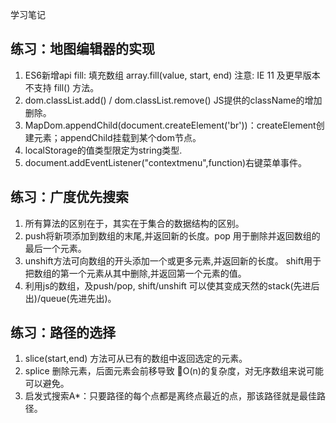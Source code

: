 学习笔记
## 练习：地图编辑器的实现
1. ES6新增api fill: 填充数组 array.fill(value, start, end) 注意: IE 11 及更早版本不支持 fill() 方法。  
2. dom.classList.add() / dom.classList.remove() JS提供的className的增加删除。  
3. MapDom.appendChild(document.createElement('br'))：createElement创建元素；appendChild挂载到某个dom节点。  
4. localStorage的值类型限定为string类型.  
5. document.addEventListener("contextmenu",function)右键菜单事件。  

## 练习：广度优先搜索
1. 所有算法的区别在于，其实在于集合的数据结构的区别。   
2. push将新项添加到数组的末尾,并返回新的长度。pop 用于删除并返回数组的最后一个元素。  
3. unshift方法可向数组的开头添加一个或更多元素,并返回新的长度。 shift用于把数组的第一个元素从其中删除,并返回第一个元素的值。  
4. 利用js的数组，及push/pop, shift/unshift 可以使其变成天然的stack(先进后出)/queue(先进先出)。  

## 练习：路径的选择
1. slice(start,end) 方法可从已有的数组中返回选定的元素。
2. splice 删除元素，后面元素会前移导致 O(n)的复杂度，对无序数组来说可能可以避免。
3. 启发式搜索A*：只要路径的每个点都是离终点最近的点，那该路径就是最佳路径。
